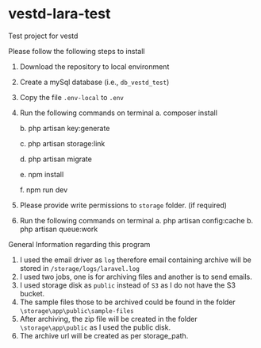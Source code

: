 # vestd-lara-test
Test project for vestd

Please follow the following steps to install
1. Download the repository to local environment
2. Create a mySql database (i.e., `db_vestd_test`)
3. Copy the file `.env-local` to `.env`
4. Run the following commands on terminal
    a. composer install
    
    b. php artisan key:generate
    
    c. php artisan storage:link
    
    d. php artisan migrate  
    
    e. npm install  
    
    f. npm run dev  
    
    
5. Please provide write permissions to `storage` folder. (if required)
6. Run the following commands on terminal
    a. php artisan config:cache
    b. php artisan queue:work
    
General Information regarding this program
1. I used the email driver as `log` therefore email containing archive will be stored in `/storage/logs/laravel.log`
2. I used two jobs, one is for archiving files and another is to send emails.
3. I used storage disk as `public` instead of `S3` as I do not have the S3 bucket.
4. The sample files those to be archived could be found in the folder `\storage\app\public\sample-files`
5. After archiving, the zip file will be created in the folder `\storage\app\public` as I used the public disk.
6. The archive url will be created as per storage_path.


